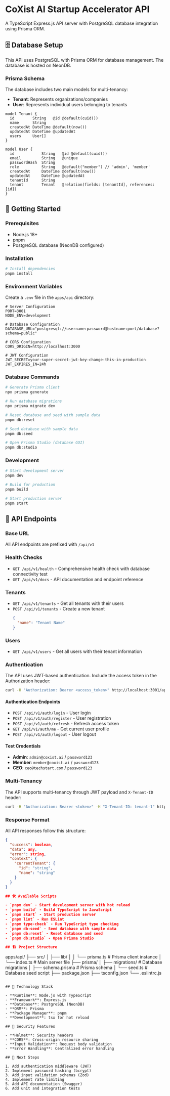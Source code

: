 # CoXist AI Startup Accelerator API

A TypeScript Express.js API server with PostgreSQL database integration using Prisma ORM.

## 🗄️ Database Setup

This API uses PostgreSQL with Prisma ORM for database management. The database is hosted on NeonDB.

### Prisma Schema

The database includes two main models for multi-tenancy:

- **Tenant**: Represents organizations/companies
- **User**: Represents individual users belonging to tenants

```prisma
model Tenant {
  id        String   @id @default(cuid())
  name      String
  createdAt DateTime @default(now())
  updatedAt DateTime @updatedAt
  users     User[]
}

model User {
  id            String   @id @default(cuid())
  email         String   @unique
  passwordHash  String
  role          String   @default("member") // 'admin', 'member'
  createdAt     DateTime @default(now())
  updatedAt     DateTime @updatedAt
  tenantId      String
  tenant        Tenant   @relation(fields: [tenantId], references: [id])
}
```

## 🚀 Getting Started

### Prerequisites

- Node.js 18+
- pnpm
- PostgreSQL database (NeonDB configured)

### Installation

```bash
# Install dependencies
pnpm install
```

### Environment Variables

Create a `.env` file in the `apps/api` directory:

```env
# Server Configuration
PORT=3001
NODE_ENV=development

# Database Configuration
DATABASE_URL="postgresql://username:password@hostname:port/database?schema=public"

# CORS Configuration
CORS_ORIGIN=http://localhost:3000

# JWT Configuration
JWT_SECRET=your-super-secret-jwt-key-change-this-in-production
JWT_EXPIRES_IN=24h
```

### Database Commands

```bash
# Generate Prisma client
npx prisma generate

# Run database migrations
npx prisma migrate dev

# Reset database and seed with sample data
pnpm db:reset

# Seed database with sample data
pnpm db:seed

# Open Prisma Studio (database GUI)
pnpm db:studio
```

### Development

```bash
# Start development server
pnpm dev

# Build for production
pnpm build

# Start production server
pnpm start
```

## 📡 API Endpoints

### Base URL
All API endpoints are prefixed with `/api/v1`

### Health Checks

- `GET /api/v1/health` - Comprehensive health check with database connectivity test
- `GET /api/v1/docs` - API documentation and endpoint reference

### Tenants

- `GET /api/v1/tenants` - Get all tenants with their users
- `POST /api/v1/tenants` - Create a new tenant
  ```json
  {
    "name": "Tenant Name"
  }
  ```

### Users

- `GET /api/v1/users` - Get all users with their tenant information

### Authentication

The API uses JWT-based authentication. Include the access token in the Authorization header:

```bash
curl -H "Authorization: Bearer <access_token>" http://localhost:3001/api/v1/tenants
```

#### Authentication Endpoints

- `POST /api/v1/auth/login` - User login
- `POST /api/v1/auth/register` - User registration  
- `POST /api/v1/auth/refresh` - Refresh access token
- `GET /api/v1/auth/me` - Get current user profile
- `POST /api/v1/auth/logout` - User logout

#### Test Credentials

- **Admin**: `admin@coxist.ai` / `password123`
- **Member**: `member@coxist.ai` / `password123`
- **CEO**: `ceo@techstart.com` / `password123`

### Multi-Tenancy

The API supports multi-tenancy through JWT payload and `X-Tenant-ID` header:

```bash
curl -H "Authorization: Bearer <token>" -H "X-Tenant-ID: tenant-1" http://localhost:3001/api/v1/tenants
```

### Response Format

All API responses follow this structure:

```json
{
  "success": boolean,
  "data": any,
  "error": string,
  "context": {
    "currentTenant": {
      "id": "string",
      "name": "string"
    }
  }
}

## 🛠️ Available Scripts

- `pnpm dev` - Start development server with hot reload
- `pnpm build` - Build TypeScript to JavaScript
- `pnpm start` - Start production server
- `pnpm lint` - Run ESLint
- `pnpm type-check` - Run TypeScript type checking
- `pnpm db:seed` - Seed database with sample data
- `pnpm db:reset` - Reset database and seed
- `pnpm db:studio` - Open Prisma Studio

## 🏗️ Project Structure

```
apps/api/
├── src/
│   ├── lib/
│   │   └── prisma.ts      # Prisma client instance
│   └── index.ts           # Main server file
├── prisma/
│   ├── migrations/        # Database migrations
│   ├── schema.prisma      # Prisma schema
│   └── seed.ts           # Database seed script
├── package.json
├── tsconfig.json
└── .eslintrc.js
```

## 🔧 Technology Stack

- **Runtime**: Node.js with TypeScript
- **Framework**: Express.js
- **Database**: PostgreSQL (NeonDB)
- **ORM**: Prisma
- **Package Manager**: pnpm
- **Development**: tsx for hot reload

## 🔐 Security Features

- **Helmet**: Security headers
- **CORS**: Cross-origin resource sharing
- **Input Validation**: Request body validation
- **Error Handling**: Centralized error handling

## 📝 Next Steps

1. Add authentication middleware (JWT)
2. Implement password hashing (bcrypt)
3. Add input validation schemas (Zod)
4. Implement rate limiting
5. Add API documentation (Swagger)
6. Add unit and integration tests
